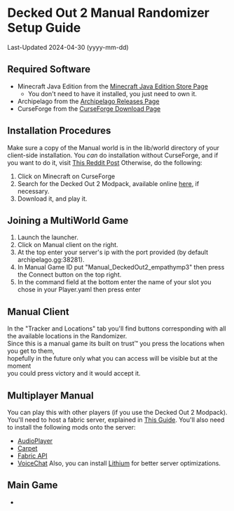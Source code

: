 # Decked Out 2 Manual Randomizer Setup Guide

Last-Updated 2024-04-30 (yyyy-mm-dd)

## Required Software

- Minecraft Java Edition from the [Minecraft Java Edition Store Page](https://www.minecraft.net/en-us/store/minecraft-java-edition)
  - You don't need to have it installed, you just need to own it.
- Archipelago from the [Archipelago Releases Page](https://github.com/ArchipelagoMW/Archipelago/releases)
- CurseForge from the [CurseForge Download Page](https://www.curseforge.com/download/app)

## Installation Procedures

Make sure a copy of the Manual world is in the lib/world directory of your client-side installation.
You *can* do installation without CurseForge, and if you want to do it, visit [This Reddit Post](https://www.reddit.com/r/HermitCraft/comments/18sa8j6/how_to_play_decked_out_2/)
Otherwise, do the following:
1. Click on Minecraft on CurseForge
2. Search for the Decked Out 2 Modpack, available online [here](https://www.curseforge.com/minecraft/worlds/decked-out-expansion-pack/files/), if necessary.
3. Download it, and play it.

## Joining a MultiWorld Game

1. Launch the launcher.
2. Click on Manual client on the right.
3. At the top enter your server's ip with the port provided (by default archipelago.gg:38281).
4. In Manual Game ID put "Manual_DeckedOut2_empathymp3" then press the Connect button on the top right.
5. In the command field at the bottom enter the name of your slot you chose in your Player.yaml then press enter

## Manual Client

In the "Tracker and Locations" tab you'll find buttons corresponding with all the available locations in the Randomizer.  
Since this is a manual game its built on trust™ you press the locations when you get to them,  
hopefully in the future only what you can access will be visible but at the moment  
you could press victory and it would accept it.

## Multiplayer Manual

You can play this with other players (if you use the Decked Out 2 Modpack).
You'll need to host a fabric server, explained in [This Guide](https://fabricmc.net/wiki/player:tutorials:server:windows).
You'll also need to install the following mods onto the server:
- [AudioPlayer](https://modrinth.com/mod/audioplayer/version/fabric-1.20.1-1.8.6)
- [Carpet](https://modrinth.com/mod/carpet/version/1.4.112)
- [Fabric API](https://modrinth.com/mod/fabric-api/version/0.91.0+1.20.1)
- [VoiceChat](https://modrinth.com/plugin/simple-voice-chat/version/fabric-1.20.1-2.4.32)
Also, you can install [Lithium](https://modrinth.com/mod/lithium/version/mc1.20.1-0.11.2) for better server optimizations.

## Main Game

- 